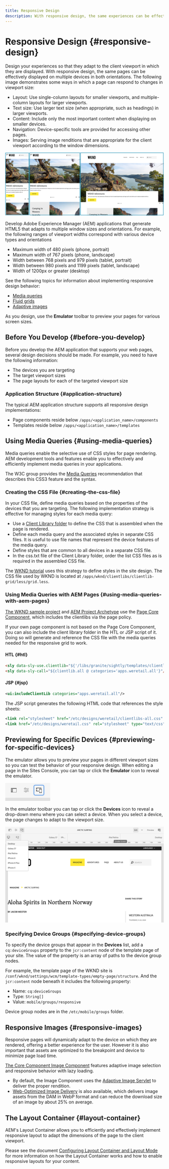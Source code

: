 ```yaml
---
title: Responsive Design
description: With responsive design, the same experiences can be effectively displayed on multiple devices in multiple orientations.
---
```


# Responsive Design {#responsive-design}

Design your experiences so that they adapt to the client viewport in which they are displayed. With responsive design, the same pages can be effectively displayed on multiple devices in both orientations. The following image demonstrates some ways in which a page can respond to changes in viewport size:

* Layout: Use single-column layouts for smaller viewports, and multiple-column layouts for larger viewports.
* Text size: Use larger text size (when appropriate, such as headings) in larger viewports.
* Content: Include only the most important content when displaying on smaller devices.
* Navigation: Device-specific tools are provided for accessing other pages.
* Images: Serving image renditions that are appropriate for the client viewport according to the window dimensions.

![Examples of responsive design](assets/responsive-example.png)

Develop Adobe Experience Manager (AEM) applications that generate HTML5 that adapts to multiple window sizes and orientations. For example, the following ranges of viewport widths correspond with various device types and orientations

* Maximum width of 480 pixels (phone, portrait)
* Maximum width of 767 pixels (phone, landscape)
* Width between 768 pixels and 979 pixels (tablet, portrait)
* Width between 980 pixels and 1199 pixels (tablet, landscape)
* Width of 1200px or greater (desktop)

See the following topics for information about implementing responsive design behavior:

* [Media queries](#using-media-queries)
* [Fluid grids](#developing-a-fluid-grid)
* [Adaptive images](#using-adaptive-images)

As you design, use the **Emulator** toolbar to preview your pages for various screen sizes.

## Before You Develop {#before-you-develop}

Before you develop the AEM application that supports your web pages, several design decisions should be made. For example, you need to have the following information:

* The devices you are targeting
* The target viewport sizes
* The page layouts for each of the targeted viewport size

### Application Structure {#application-structure}

The typical AEM application structure supports all responsive design implementations:

* Page components reside below `/apps/<application_name>/components`
* Templates reside below `/apps/<application_name>/templates`

## Using Media Queries {#using-media-queries}

Media queries enable the selective use of CSS styles for page rendering. AEM development tools and features enable you to effectively and efficiently implement media queries in your applications.

The W3C group provides the [Media Queries](https://www.w3.org/TR/css3-mediaqueries/) recommendation that describes this CSS3 feature and the syntax.

### Creating the CSS File {#creating-the-css-file}

In your CSS file, define media queries based on the properties of the devices that you are targeting. The following implementation strategy is effective for managing styles for each media query:

* Use a [Client Library folder](clientlibs.md) to define the CSS that is assembled when the page is rendered.
* Define each media query and the associated styles in separate CSS files. It is useful to use file names that represent the device features of the media query.
* Define styles that are common to all devices in a separate CSS file.
* In the css.txt file of the Client Library folder, order the list CSS files as is required in the assembled CSS file.

The [WKND tutorial](develop-wknd-tutorial.md) uses this strategy to define styles in the site design. The CSS file used by WKND is located at `/apps/wknd/clientlibs/clientlib-grid/less/grid.less`.

### Using Media Queries with AEM Pages {#using-media-queries-with-aem-pages}

[The WKND sample project](/help/implementing/developing/introduction/develop-wknd-tutorial.md) and [AEM Project Archetype](https://experienceleague.adobe.com/docs/experience-manager-core-components/using/developing/archetype/overview.html) use the [Page Core Component,](https://experienceleague.adobe.com/docs/experience-manager-core-components/using/wcm-components/page.html) which includes the clientlibs via the page policy.

If your own page component is not based on the Page Core Component, you can also include the client library folder in the HTL or JSP script of it. Doing so will generate and reference the CSS file with the media queries needed for the responsive grid to work.

#### HTL {#htl}

```html
<sly data-sly-use.clientlib="${'/libs/granite/sightly/templates/clientlib.html'}">
<sly data-sly-call="${clientlib.all @ categories='apps.weretail.all'}"/>
```

#### JSP {#jsp}

```xml
<ui:includeClientLib categories="apps.weretail.all"/>
```

The JSP script generates the following HTML code that references the style sheets:

```xml
<link rel="stylesheet" href="/etc/designs/weretail/clientlibs-all.css" type="text/css">
<link href="/etc/designs/weretail.css" rel="stylesheet" type="text/css">
```

## Previewing for Specific Devices {#previewing-for-specific-devices}

The emulator allows you to preview your pages in different viewport sizes so you can test the behavior of your responsive design. When editing a page in the Sites Console, you can tap or click the **Emulator** icon to reveal the emulator.

![The emulator icon in the toolbar](assets/emulator-icon.png)

In the emulator toolbar you can tap or click the **Devices** icon to reveal a drop-down menu where you can select a device. When you select a device, the page changes to adapt to the viewport size.

![The emulator toolbar](assets/emulator.png)

### Specifying Device Groups {#specifying-device-groups}

To specify the device groups that appear in the **Devices** list, add a `cq:deviceGroups` property to the `jcr:content` node of the template page of your site. The value of the property is an array of paths to the device group nodes.

For example, the template page of the WKND site is `/conf/wknd/settings/wcm/template-types/empty-page/structure`. And the `jcr:content` node beneath it includes the following property:

* Name: `cq:deviceGroups`
* Type: `String[]`
* Value: `mobile/groups/responsive`

Device group nodes are in the `/etc/mobile/groups` folder.

## Responsive Images {#responsive-images}

Responsive pages will dynamically adapt to the device on which they are rendered, offering a better experience for the user. However it is also important that assets are optimized to the breakpoint and device to minimize page load time.

[The Core Component Image Component](https://experienceleague.adobe.com/docs/experience-manager-core-components/using/wcm-components/image.html) features adaptive image selection and responsive behavior with lazy loading.

* By default, the Image Component uses the [Adaptive Image Servlet](https://experienceleague.adobe.com/docs/experience-manager-core-components/using/developing/adaptive-image-servlet.html) to deliver the proper rendition.
* [Web-Optimized Image Delivery](https://experienceleague.adobe.com/docs/experience-manager-core-components/using/developing/web-optimized-image-delivery.html) is also available, which delivers image assets from the DAM in WebP format and can reduce the download size of an image by about 25% on average.

## The Layout Container {#layout-container}

AEM's Layout Container allows you to efficiently and effectively implement responsive layout to adapt the dimensions of the page to the client viewport.

Please see the document [Configuring Layout Container and Layout Mode](/help/sites-cloud/administering/responsive-layout.md) for more information on how the Layout Container works and how to enable responsive layouts for your content.
